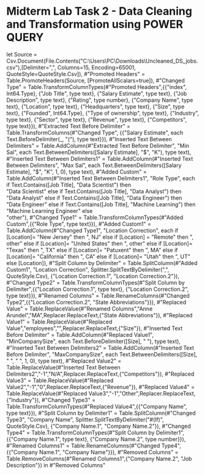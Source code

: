 # Midterm Lab Task 2 - Data Cleaning and Transformation using POWER QUERY
let
    Source = Csv.Document(File.Contents("C:\Users\PC\Downloads\Uncleaned_DS_jobs.csv"),[Delimiter=",", Columns=15, Encoding=65001, QuoteStyle=QuoteStyle.Csv]),
    #"Promoted Headers" = Table.PromoteHeaders(Source, [PromoteAllScalars=true]),
    #"Changed Type" = Table.TransformColumnTypes(#"Promoted Headers",{{"index", Int64.Type}, {"Job Title", type text}, {"Salary Estimate", type text}, {"Job Description", type text}, {"Rating", type number}, {"Company Name", type text}, {"Location", type text}, {"Headquarters", type text}, {"Size", type text}, {"Founded", Int64.Type}, {"Type of ownership", type text}, {"Industry", type text}, {"Sector", type text}, {"Revenue", type text}, {"Competitors", type text}}),
    #"Extracted Text Before Delimiter" = Table.TransformColumns(#"Changed Type", {{"Salary Estimate", each Text.BeforeDelimiter(_, "("), type text}}),
    #"Inserted Text Between Delimiters" = Table.AddColumn(#"Extracted Text Before Delimiter", "Min Sal", each Text.BetweenDelimiters([Salary Estimate], "$", "K"), type text),
    #"Inserted Text Between Delimiters1" = Table.AddColumn(#"Inserted Text Between Delimiters", "Max Sal", each Text.BetweenDelimiters([Salary Estimate], "$", "K", 1, 0), type text),
    #"Added Custom" = Table.AddColumn(#"Inserted Text Between Delimiters1", "Role Type", each if Text.Contains([Job Title], "Data Scientist") then  
"Data Scientist" 
else if Text.Contains([Job Title], "Data Analyst") then  
"Data Analyst" 
else if Text.Contains([Job Title], "Data Engineer") then  
"Data Engineer" 
else if Text.Contains([Job Title], "Machine Learning") then  
"Machine Learning Engineer" 
else  
"other"),
    #"Changed Type1" = Table.TransformColumnTypes(#"Added Custom",{{"Role Type", type text}}),
    #"Added Custom1" = Table.AddColumn(#"Changed Type1", "Location Correction", each if [Location]= "New Jersey" then ", NJ" 
else if [Location] = "Remote" then ", other" 
else if [Location]= "United States" then ", other" 
else if [Location]= "Texas" then ", TX" 
else if [Location]= "Patuxent" then ", MA" 
else if [Location]= "California" then ", CA" 
else if [Location]= "Utah" then ", UT" 
else [Location]),
    #"Split Column by Delimiter" = Table.SplitColumn(#"Added Custom1", "Location Correction", Splitter.SplitTextByDelimiter(",", QuoteStyle.Csv), {"Location Correction.1", "Location Correction.2"}),
    #"Changed Type2" = Table.TransformColumnTypes(#"Split Column by Delimiter",{{"Location Correction.1", type text}, {"Location Correction.2", type text}}),
    #"Renamed Columns" = Table.RenameColumns(#"Changed Type2",{{"Location Correction.2", "State Abbreviations"}}),
    #"Replaced Value" = Table.ReplaceValue(#"Renamed Columns","Anne Arundel","MA",Replacer.ReplaceText,{"State Abbreviations"}),
    #"Replaced Value1" = Table.ReplaceValue(#"Replaced Value","employees","",Replacer.ReplaceText,{"Size"}),
    #"Inserted Text Before Delimiter" = Table.AddColumn(#"Replaced Value1", "MinCompanySize", each Text.BeforeDelimiter([Size], " "), type text),
    #"Inserted Text Between Delimiters2" = Table.AddColumn(#"Inserted Text Before Delimiter", "MaxCompanySize", each Text.BetweenDelimiters([Size], " ", " ", 1, 0), type text),
    #"Replaced Value2" = Table.ReplaceValue(#"Inserted Text Between Delimiters2","-1","N/A",Replacer.ReplaceText,{"Competitors"}),
    #"Replaced Value3" = Table.ReplaceValue(#"Replaced Value2","-1","0",Replacer.ReplaceText,{"Revenue"}),
    #"Replaced Value4" = Table.ReplaceValue(#"Replaced Value3","-1","Other",Replacer.ReplaceText,{"Industry"}),
    #"Changed Type3" = Table.TransformColumnTypes(#"Replaced Value4",{{"Company Name", type text}}),
    #"Split Column by Delimiter1" = Table.SplitColumn(#"Changed Type3", "Company Name", Splitter.SplitTextByDelimiter("#(lf)", QuoteStyle.Csv), {"Company Name.1", "Company Name.2"}),
    #"Changed Type4" = Table.TransformColumnTypes(#"Split Column by Delimiter1",{{"Company Name.1", type text}, {"Company Name.2", type number}}),
    #"Renamed Columns1" = Table.RenameColumns(#"Changed Type4",{{"Company Name.1", "Company Name"}}),
    #"Removed Columns" = Table.RemoveColumns(#"Renamed Columns1",{"Company Name.2", "Job Description"})
in
    #"Removed Columns"
